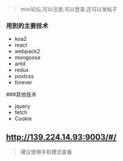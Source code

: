 > mini论坛,可以注册,可以登录,还可以发帖子


### 用到的主要技术

- koa2
- react
- webpack2
- mongoose
- antd
- redux
- postcss
- forever


###其他技术
- jquery
- fetch
- Cookie

## http://139.224.14.93:9003/#/
>建议使用手机模式查看
